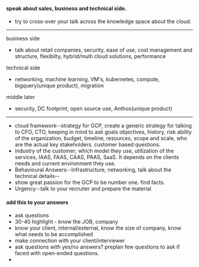 
#### speak about sales, business and technical side.

- try to cross-over your talk across the knowledge space about the cloud.
---
business side
- talk about retail companies, security, ease of use, cost management and structure, flexibilty, hybrid/multi cloud solutions, performance

technical side
- networking, machine learning, VM's, kubernetes, compute, bigquery(unique product), migration

middle later
- security, DC footprint, open source use, Anthos(unique product)
---

- cloud framework--strategy for GCP, create a generic strategy for talking to CFO, CTO, keeping in mind to ask goals objectives, history, risk ability of the organization, budget, timeline, resources, scope and scale, who are the actual key stakeholders. customer based questions.
- industry of the customer; which model they use, utilization of the services, IAAS, FAAS, CAAS, PAAS, SaaS. It depends on the clients needs and current environment they use.
- Behavioural Answers--Infrastructure, networking, talk about the technical details--
- show great passion for the GCP to be number one. find facts.
- Urgency--talk to your recruiter and prepare the material


#### add this to your answers

- ask questions
- 30-40 highlight - know the JOB, company
- know your client, internal/external, know the size of company, know what needs to be accomplished
- make connection with your client/interviewer
- ask questions with yes/no answers? preplan few questions to ask if faced with open-ended questions.
- 


